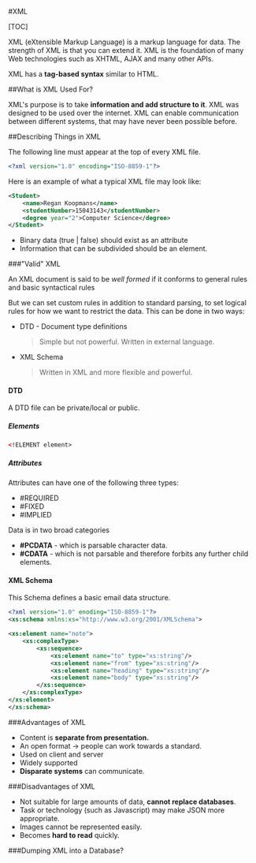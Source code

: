 #XML

[TOC]

XML (eXtensible Markup Language) is a markup language for data. The strength of XML is that you can extend it. XML is the foundation of many Web technologies such as XHTML, AJAX and many other APIs.

XML has a **tag-based syntax** similar to HTML.

##What is XML Used For?

XML's purpose is to take **information and add structure to it**. XML was designed to be used over the internet. XML can enable communication between different systems, that may have never been possible before.



##Describing Things in XML

The following line must appear at the top of every XML file.

```XML
<?xml version="1.0" encoding="ISO-8859-1"?>

```

Here is an example of what a typical XML file may look like:

```XML
<Student>
	<name>Regan Koopmans</name>
    <studentNumber>15043143</studentNumber>
    <degree year="2">Computer Science</degree>
</Student>
```

- Binary data (true | false) should exist as an attribute
- Information that can be subdivided should be an element.


###"Valid" XML

An XML document is said to be _well formed_ if it conforms to general rules and basic syntactical rules

But we can set custom rules in addition to standard parsing, to set logical rules for how we want to restrict the data. This can be done in two ways:

- DTD - Document type definitions
	> Simple but not powerful. Written in external language.
- XML Schema
	> Written in XML and more flexible and powerful.

#### DTD

A DTD file can be private/local or public.

##### Elements

```XML
<!ELEMENT element>

```

##### Attributes

Attributes can have one of the following three types:

- \#REQUIRED
- \#FIXED
- \#IMPLIED

Data is in two broad categories
- **\#PCDATA** - which is parsable character data.
- **\#CDATA** - which is not parsable and therefore forbits any further child elements.

#### XML Schema

This Schema defines a basic email data structure.

```XML
<?xml version="1.0" enoding="ISO-8859-1"?>
<xs:schema xmlns:xs="http://www.w3.org/2001/XMLSchema">

<xs:element name="note">
	<xs:complexType>
		<xs:sequence>
			<xs:element name="to" type="xs:string"/>
			<xs:element name="from" type="xs:string"/>
			<xs:element name="heading" type="xs:string"/>
			<xs:element name="body" type="xs:string"/>
		</xs:sequence>
	</xs:complexType>
</xs:element>
</xs:schema>
```

###Advantages of XML

- Content is **separate from presentation.**
- An open format &rarr; people can work towards a standard.
- Used on client and server
- Widely supported
- **Disparate systems** can communicate.

###Disadvantages of XML

- Not suitable for large amounts of data, **cannot replace databases**.
- Task or technology (such as Javascript) may make JSON more appropriate.
- Images cannot be represented easily.
- Becomes **hard to read** quickly.

###Dumping XML into a Database?